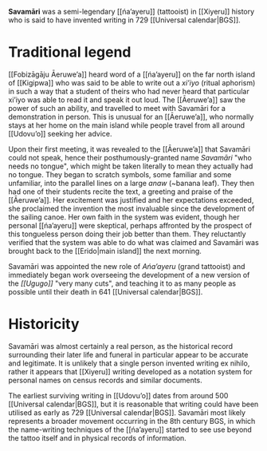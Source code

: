 **Savamāri** was a semi-legendary [[ńa’ayeru]] (tattooist) in [[Xiyeru]] history who is said to have invented writing in 729 [[Universal calendar|BGS]].
# Traditional legend
[[Fobizāgāju Āeruweʼa]] heard word of a [[ńaʼayeru]] on the far north island of [[Kigipwa]] who was said to be able to write out a *xi’iyo* (ritual aphorism) in such a way that a student of theirs who had never heard that particular xi’iyo was able to read it and speak it out loud. The [[Āeruweʼa]] saw the power of such an ability, and travelled to meet with Savamāri for a demonstration in person. This is unusual for an [[Āeruweʼa]], who normally stays at her home on the main island while people travel from all around [[Udovuʼo]] seeking her advice.

Upon their first meeting, it was revealed to the [[Āeruweʼa]] that Savamāri could not speak, hence their posthumously-granted name *Savamāri* "who needs no tongue", which might be taken literally to mean they actually had no tongue. They began to scratch symbols, some familiar and some unfamiliar, into the parallel lines on a large *anaw* (~banana leaf). They then had one of their students recite the text, a greeting and praise of the [[Āeruweʼa]]. Her excitement was justified and her expectations exceeded, she proclaimed the invention the most invaluable since the development of the sailing canoe. Her own faith in the system was evident, though her personal [[ńa’ayeru]] were skeptical, perhaps affronted by the prospect of this tongueless person doing their job better than them. They reluctantly verified that the system was able to do what was claimed and Savamāri was brought back to the [[Erido|main island]] the next morning.

Savamāri was appointed the new role of *Ańa’ayeru* (grand tattooist) and immediately began work overseeing the development of a new version of the *[[Ugugo]]* "very many cuts", and teaching it to as many people as possible until their death in 641 [[Universal calendar|BGS]].
# Historicity
Savamāri was almost certainly a real person, as the historical record surrounding their later life and funeral in particular appear to be accurate and legitimate. It is unlikely that a single person invented writing ex nihilo, rather it appears that [[Xiyeru]] writing developed as a notation system for personal names on census records and similar documents.

The earliest surviving writing in [[Udovuʼo]] dates from around 500 [[Universal calendar|BGS]], but it is reasonable that writing could have been utilised as early as 729 [[Universal calendar|BGS]]. Savamāri most likely represents a broader movement occurring in the 8th century BGS, in which the name-writing techniques of the [[ńa’ayeru]] started to see use beyond the tattoo itself and in physical records of information.